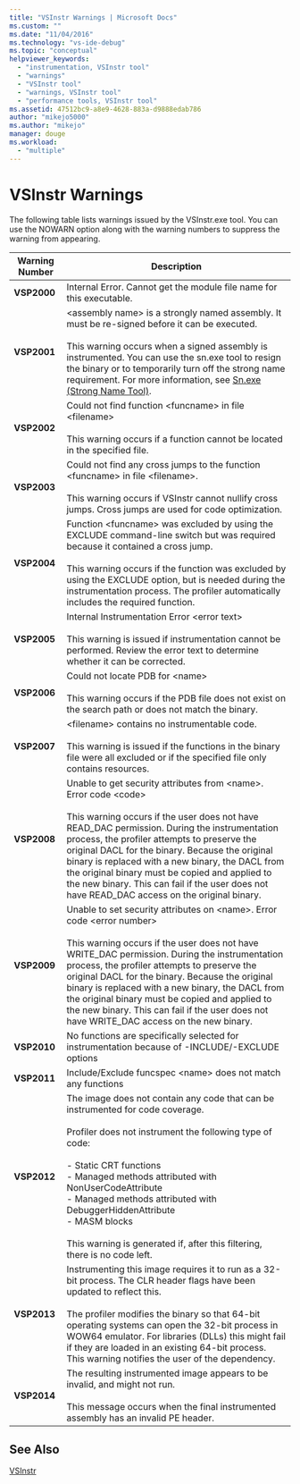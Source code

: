 ```yaml
---
title: "VSInstr Warnings | Microsoft Docs"
ms.custom: ""
ms.date: "11/04/2016"
ms.technology: "vs-ide-debug"
ms.topic: "conceptual"
helpviewer_keywords: 
  - "instrumentation, VSInstr tool"
  - "warnings"
  - "VSInstr tool"
  - "warnings, VSInstr tool"
  - "performance tools, VSInstr tool"
ms.assetid: 47512bc9-a8e9-4628-883a-d9888edab786
author: "mikejo5000"
ms.author: "mikejo"
manager: douge
ms.workload: 
  - "multiple"
---
```

# VSInstr Warnings
The following table lists warnings issued by the VSInstr.exe tool. You can use the NOWARN option along with the warning numbers to suppress the warning from appearing.  
  
|Warning Number|Description|  
|--------------------|-----------------|  
|**VSP2000**|Internal Error. Cannot get the module file name for this executable.|  
|**VSP2001**|\<assembly name> is a strongly named assembly. It must be re-signed before it can be executed.<br /><br /> This warning occurs when a signed assembly is instrumented. You can use the sn.exe tool to resign the binary or to temporarily turn off the strong name requirement. For more information, see [Sn.exe (Strong Name Tool)](/dotnet/framework/tools/sn-exe-strong-name-tool).|  
|**VSP2002**|Could not find function \<funcname> in file \<filename><br /><br /> This warning occurs if a function cannot be located in the specified file.|  
|**VSP2003**|Could not find any cross jumps to the function \<funcname> in file \<filename>.<br /><br /> This warning occurs if VSInstr cannot nullify cross jumps. Cross jumps are used for code optimization.|  
|**VSP2004**|Function \<funcname> was excluded by using the EXCLUDE command-line switch but was required because it contained a cross jump.<br /><br /> This warning occurs if the function was excluded by using the EXCLUDE option, but is needed during the instrumentation process. The profiler automatically includes the required function.|  
|**VSP2005**|Internal Instrumentation Error \<error text><br /><br /> This warning is issued if instrumentation cannot be performed. Review the error text to determine whether it can be corrected.|  
|**VSP2006**|Could not locate PDB for \<name><br /><br /> This warning occurs if the PDB file does not exist on the search path or does not match the binary.|  
|**VSP2007**|\<filename> contains no instrumentable code.<br /><br /> This warning is issued if the functions in the binary file were all excluded or if the specified file only contains resources.|  
|**VSP2008**|Unable to get security attributes from \<name>. Error code \<code><br /><br /> This warning occurs if the user does not have READ_DAC permission. During the instrumentation process, the profiler attempts to preserve the original DACL for the binary. Because the original binary is replaced with a new binary, the DACL from the original binary must be copied and applied to the new binary. This can fail if the user does not have READ_DAC access on the original binary.|  
|**VSP2009**|Unable to set security attributes on \<name>. Error code \<error number><br /><br /> This warning occurs if the user does not have WRITE_DAC permission. During the instrumentation process, the profiler attempts to preserve the original DACL for the binary. Because the original binary is replaced with a new binary, the DACL from the original binary must be copied and applied to the new binary. This can fail if the user does not have WRITE_DAC access on the new binary.|  
|**VSP2010**|No functions are specifically selected for instrumentation because of -INCLUDE/-EXCLUDE options|  
|**VSP2011**|Include/Exclude funcspec \<name> does not match any functions|  
|**VSP2012**|The image does not contain any code that can be instrumented for code coverage.<br /><br /> Profiler does not instrument the following type of code:<br /><br /> -   Static CRT functions<br />-   Managed methods attributed with NonUserCodeAttribute<br />-   Managed methods attributed with DebuggerHiddenAttribute<br />-   MASM blocks<br /><br /> This warning is generated if, after this filtering, there is no code left.|  
|**VSP2013**|Instrumenting this image requires it to run as a 32-bit process. The CLR header flags have been updated to reflect this.<br /><br /> The profiler modifies the binary so that 64-bit operating systems can open the 32-bit process in WOW64 emulator. For libraries (DLLs) this might fail if they are loaded in an existing 64-bit process. This warning notifies the user of the dependency.|  
|**VSP2014**|The resulting instrumented image appears to be invalid, and might not run.<br /><br /> This message occurs when the final instrumented assembly has an invalid PE header.|  
  
## See Also  
 [VSInstr](../profiling/vsinstr.md)